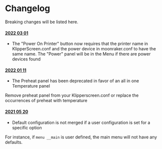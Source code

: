 # Changelog

Breaking changes will be listed here.

#### [2022 03 01](https://github.com/jordanruthe/KlipperScreen/commit/49ab84e8d51535d3469d97fdee53099cca6abc39)
* The "Power On Printer" button now requires that the printer name in KlipperScreen.conf
and the power device in moonraker.conf to have the same name.
The "Power" panel will be in the Menu if there are power devices found

#### [2022 01 11](https://github.com/jordanruthe/KlipperScreen/commit/8a8c6c064cc6d097b1b34a5c42b4001367e545a6)
* The Preheat panel has been deprecated in favor of an all in one Temperature panel

Remove preheat panel from your Klipperscreen.conf or replace the occurrences of preheat with temperature

#### [2021 05 20](https://github.com/jordanruthe/KlipperScreen/commit/8a8c6c064cc6d097b1b34a5c42b4001367e545a6)
* Default configuration is not merged if a user configuration is set for a specific option

For instance, if `menu __main` is user defined, the main menu will not have any defaults.
